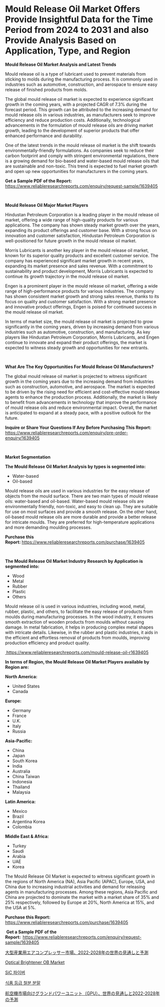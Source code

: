 <p><h1>Mould Release Oil Market Offers Provide Insightful Data for the Time Period from 2024 to 2031 and also Provide Analysis Based on Application, Type, and Region</h1></p><p><strong>Mould Release Oil Market Analysis and Latest Trends</strong></p>
<p><p>Mould release oil is a type of lubricant used to prevent materials from sticking to molds during the manufacturing process. It is commonly used in industries such as automotive, construction, and aerospace to ensure easy release of finished products from molds. </p><p>The global mould release oil market is expected to experience significant growth in the coming years, with a projected CAGR of 7.3% during the forecast period. This growth can be attributed to the increasing demand for mould release oils in various industries, as manufacturers seek to improve efficiency and reduce production costs. Additionally, technological advancements in the formulation of mould release oils are driving market growth, leading to the development of superior products that offer enhanced performance and durability.</p><p>One of the latest trends in the mould release oil market is the shift towards environmentally-friendly formulations. As companies seek to reduce their carbon footprint and comply with stringent environmental regulations, there is a growing demand for bio-based and water-based mould release oils that are sustainable and non-toxic. This trend is expected to fuel market growth and open up new opportunities for manufacturers in the coming years.</p></p>
<p><strong>Get a Sample PDF of the Report:&nbsp;</strong> <a href="https://www.reliableresearchreports.com/enquiry/request-sample/1639405">https://www.reliableresearchreports.com/enquiry/request-sample/1639405</a></p>
<p>&nbsp;</p>
<p><strong>Mould Release Oil Major Market Players</strong></p>
<p><p>Hindustan Petroleum Corporation is a leading player in the mould release oil market, offering a wide range of high-quality products for various applications. The company has shown steady market growth over the years, expanding its product offerings and customer base. With a strong focus on innovation and customer satisfaction, Hindustan Petroleum Corporation is well-positioned for future growth in the mould release oil market.</p><p>Morris Lubricants is another key player in the mould release oil market, known for its superior quality products and excellent customer service. The company has experienced significant market growth in recent years, expanding its market presence and sales revenue. With a commitment to sustainability and product development, Morris Lubricants is expected to continue its growth trajectory in the mould release oil market.</p><p>Engen is a prominent player in the mould release oil market, offering a wide range of high-performance products for various industries. The company has shown consistent market growth and strong sales revenue, thanks to its focus on quality and customer satisfaction. With a strong market presence and innovative product offerings, Engen is poised for continued success in the mould release oil market.</p><p>In terms of market size, the mould release oil market is projected to grow significantly in the coming years, driven by increasing demand from various industries such as automotive, construction, and manufacturing. As key players like Hindustan Petroleum Corporation, Morris Lubricants, and Engen continue to innovate and expand their product offerings, the market is expected to witness steady growth and opportunities for new entrants.</p></p>
<p>&nbsp;</p>
<p><strong>What Are The Key Opportunities For Mould Release Oil Manufacturers?</strong></p>
<p><p>The global mould release oil market is projected to witness significant growth in the coming years due to the increasing demand from industries such as construction, automotive, and aerospace. The market is expected to be driven by the rising need for efficient and cost-effective mould release agents to enhance the production process. Additionally, the market is likely to benefit from advancements in technology that improve the performance of mould release oils and reduce environmental impact. Overall, the market is anticipated to expand at a steady pace, with a positive outlook for the future.</p></p>
<p><strong>Inquire or Share Your Questions If Any Before Purchasing This Report:</strong> <a href="https://www.reliableresearchreports.com/enquiry/pre-order-enquiry/1639405">https://www.reliableresearchreports.com/enquiry/pre-order-enquiry/1639405</a></p>
<p>&nbsp;</p>
<p><strong>Market Segmentation</strong></p>
<p><strong>The Mould Release Oil Market Analysis by types is segmented into:</strong></p>
<p><ul><li>Water-based</li><li>Oil-based</li></ul></p>
<p><p>Mould release oils are used in various industries for the easy release of objects from the mould surface. There are two main types of mould release oils: water-based and oil-based. Water-based mould release oils are environmentally friendly, non-toxic, and easy to clean up. They are suitable for use on most surfaces and provide a smooth release. On the other hand, oil-based mould release oils are more durable and provide a better release for intricate moulds. They are preferred for high-temperature applications and more demanding moulding processes.</p></p>
<p><strong>Purchase this Report:&nbsp;</strong><a href="https://www.reliableresearchreports.com/purchase/1639405">https://www.reliableresearchreports.com/purchase/1639405</a></p>
<p>&nbsp;</p>
<p><strong>The Mould Release Oil Market Industry Research by Application is segmented into:</strong></p>
<p><ul><li>Wood</li><li>Metal</li><li>Rubber</li><li>Plastic</li><li>Others</li></ul></p>
<p><p>Mould release oil is used in various industries, including wood, metal, rubber, plastic, and others, to facilitate the easy release of products from moulds during manufacturing processes. In the wood industry, it ensures smooth extraction of wooden products from moulds without causing damage. In metal fabrication, it helps in producing complex metal shapes with intricate details. Likewise, in the rubber and plastic industries, it aids in the efficient and effortless removal of products from moulds, improving production efficiency and product quality.</p></p>
<p><a href="https://www.reliableresearchreports.com/mould-release-oil-r1639405">&nbsp;https://www.reliableresearchreports.com/mould-release-oil-r1639405</a></p>
<p><strong>In terms of Region, the Mould Release Oil Market Players available by Region are:</strong></p>
<p>
    <p> <strong> North America: </strong>
        <ul>
            <li>United States</li>
            <li>Canada</li>
        </ul>
        </p> 
    <p> <strong> Europe: </strong>
        <ul>
            <li>Germany</li>
            <li>France</li>
            <li>U.K.</li>
            <li>Italy</li>
            <li>Russia</li>
        </ul>
        </p> 
    <p> <strong> Asia-Pacific: </strong>
        <ul>
            <li>China</li>
            <li>Japan</li>
            <li>South Korea</li>
            <li>India</li>
            <li>Australia</li>
            <li>China Taiwan</li>
            <li>Indonesia</li>
            <li>Thailand</li>
            <li>Malaysia</li>
        </ul>
        </p> 
    <p> <strong> Latin America: </strong>
        <ul>
            <li>Mexico</li>
            <li>Brazil</li>
            <li>Argentina Korea</li>
            <li>Colombia</li>
        </ul>
        </p> 
    <p> <strong> Middle East & Africa: </strong>
        <ul>
            <li>Turkey</li>
            <li>Saudi</li>
            <li>Arabia</li>
            <li>UAE</li>
            <li>Korea</li>
        </ul>
    </p>
    </p>
<p><p>The Mould Release Oil Market is expected to witness significant growth in the regions of North America (NA), Asia Pacific (APAC), Europe, USA, and China due to increasing industrial activities and demand for releasing agents in manufacturing processes. Among these regions, Asia Pacific and China are projected to dominate the market with a market share of 35% and 25% respectively, followed by Europe at 20%, North America at 15%, and the USA at 5%.</p></p>
<p><strong>Purchase this Report: </strong><a href="https://www.reliableresearchreports.com/purchase/1639405">https://www.reliableresearchreports.com/purchase/1639405</a></p>
<p>&nbsp;<strong>Get a Sample PDF of the Report:&nbsp;&nbsp;</strong><a href="https://www.reliableresearchreports.com/enquiry/request-sample/1639405">https://www.reliableresearchreports.com/enquiry/request-sample/1639405</a></p>
<p><strong></strong></p>
<p><p><a href="https://medium.com/@vkdyfujt97/%E9%87%8D%E5%BD%B9%E7%94%A3%E6%A5%AD%E7%94%A8%E3%82%A8%E3%82%A2%E3%82%B3%E3%83%B3%E3%83%97%E3%83%AC%E3%83%83%E3%82%B5%E3%83%BC%E5%B8%82%E5%A0%B4-%E3%82%B0%E3%83%AD%E3%83%BC%E3%83%90%E3%83%AB%E5%B1%95%E6%9C%9B%E3%81%A82022%E5%B9%B4%E3%81%8B%E3%82%892028%E5%B9%B4%E3%81%BE%E3%81%A7%E3%81%AE%E4%BA%88%E6%B8%AC-2024%E5%B9%B4%E3%81%8B%E3%82%892031%E5%B9%B4%E3%81%BE%E3%81%A7%E3%81%AE%E5%B8%82%E5%A0%B4%E3%82%B7%E3%82%A7%E3%82%A2%E3%81%A8%E7%AB%B6%E4%BA%89%E3%81%AE%E6%99%AF%E8%A6%B3%E3%81%AB%E9%96%A2%E3%81%99%E3%82%8B%E6%B4%9E%E5%AF%9F-f3f0938e41f0">大型産業用エアコンプレッサー市場、2022-2028年の世界の見通しと予測</a></p><p><a href="https://github.com/mdhefjumiah/Market-Research-Report-List-1/blob/main/optical-brightener-ob-market.md">Optical Brightener OB Market</a></p><p><a href="https://medium.com/@jodyomenick905/sic-%EC%84%AC%EC%9C%A0-%EC%8B%9C%EC%9E%A5-%EC%98%88%EC%B8%A1-%EC%8B%9C%EC%9E%A5-%EB%8F%99%ED%96%A5-%EB%B0%8F-%EC%98%81%ED%96%A5-%EB%B6%84%EC%84%9D-2024-2031-c00076f7bddc">SiC 파이버</a></p><p><a href="https://medium.com/@jodyomenick905/%EC%8B%9D%ED%92%88-%EB%93%B1%EA%B8%89-%EC%B2%A0-%EB%B6%84%EB%A7%90-%EC%8B%9C%EC%9E%A5%EC%9D%80-2024%EB%85%84%EB%B6%80%ED%84%B0-2031%EB%85%84%EA%B9%8C%EC%A7%80-7-%EC%9D%98-cagr%EB%A1%9C-%EC%84%B1%EC%9E%A5-%EC%A0%84%EB%A7%9D%EC%9D%B4%EB%A9%B0-%EC%9D%91%EC%9A%A9-%EC%A7%80%EC%97%AD-%EC%A0%84%EB%A7%9D-%EB%B0%8F-%EC%88%98%EC%9D%B5%EC%97%90-%EB%8C%80%ED%95%9C-%EC%8B%9C%EC%9E%A5-%EB%8F%99%ED%96%A5-%EB%B6%84%EC%84%9D%EC%9D%B4-%EC%A7%84%ED%96%89-%EC%A4%91%EC%9E%85%EB%8B%88%EB%8B%A4-4019e7e9a5c7">식품 등급 철분 분말</a></p><p><a href="https://medium.com/@vkdyfujt97/%E9%A3%9B%E8%A1%8C%E6%A9%9F%E7%94%A8%E3%81%AE%E3%82%B0%E3%83%AD%E3%83%BC%E3%83%90%E3%83%AB%E3%82%B0%E3%83%A9%E3%83%B3%E3%83%89%E3%83%91%E3%83%AF%E3%83%BC%E3%83%A6%E3%83%8B%E3%83%83%E3%83%88-gpu-%E5%B8%82%E5%A0%B4%E3%81%AF-2022%E5%B9%B4%E3%81%8B%E3%82%892028%E5%B9%B4%E3%81%BE%E3%81%A7%E3%81%AE%E5%B8%82%E5%A0%B4%E8%A6%8F%E6%A8%A1%E3%81%AE%E8%A6%8B%E9%80%9A%E3%81%97%E3%81%A7%E3%81%AF-%E3%81%AEcagr%E3%81%AB%E9%81%94%E3%81%99%E3%82%8B%E3%81%A8%E4%BA%88%E6%83%B3%E3%81%95%E3%82%8C%E3%81%A6%E3%81%8A%E3%82%8A-%E3%81%93%E3%81%AE%E3%83%AC%E3%83%9D%E3%83%BC%E3%83%88%E3%81%AF-2024%E5%B9%B4%E3%81%8B%E3%82%892031%E5%B9%B4%E3%81%BE%E3%81%A7%E3%81%AE%E5%B8%82%E5%A0%B4-2edb6232e71b">航空機市場向けグランドパワーユニット（GPU）、世界の見通しと2022-2028年の予測</a></p></p>